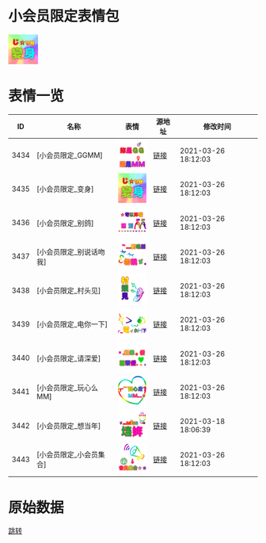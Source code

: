 # 小会员限定表情包

<img src="./cover.png" height="60" alt="cover" />

# 表情一览

|ID|名称|表情|源地址|修改时间|
|----|----|----|----|----|
|3434|[小会员限定_GGMM]|<img src="./pic/003434_%5B小会员限定_GGMM%5D.png" height="60" alt="GGMM"/>|[链接](http://i0.hdslb.com/bfs/emote/84f55d92dc444fc76ab17eddf26b09da0b2eca12.png)|2021-03-26 18:12:03|
|3435|[小会员限定_变身]|<img src="./pic/003435_%5B小会员限定_变身%5D.png" height="60" alt="变身"/>|[链接](http://i0.hdslb.com/bfs/emote/c6d63a09ac12e1f35d344278d6347ef481980241.png)|2021-03-26 18:12:03|
|3436|[小会员限定_别鸽]|<img src="./pic/003436_%5B小会员限定_别鸽%5D.png" height="60" alt="别鸽"/>|[链接](http://i0.hdslb.com/bfs/emote/1252b74a6dd0bc9b829b4b06d68c0141c94af38b.png)|2021-03-26 18:12:03|
|3437|[小会员限定_别说话吻我]|<img src="./pic/003437_%5B小会员限定_别说话吻我%5D.png" height="60" alt="别说话吻我"/>|[链接](http://i0.hdslb.com/bfs/emote/07a643d84fec4c3d1ca29f32ea8dc9b345adc841.png)|2021-03-26 18:12:03|
|3438|[小会员限定_村头见]|<img src="./pic/003438_%5B小会员限定_村头见%5D.png" height="60" alt="村头见"/>|[链接](http://i0.hdslb.com/bfs/emote/74b59352c0aee52b6eaac6162e0391ede9135d77.png)|2021-03-26 18:12:03|
|3439|[小会员限定_电你一下]|<img src="./pic/003439_%5B小会员限定_电你一下%5D.png" height="60" alt="电你一下"/>|[链接](http://i0.hdslb.com/bfs/emote/b0ead7aee881ebad7e7f4f9a141c515ab0d16151.png)|2021-03-26 18:12:03|
|3440|[小会员限定_请深爱]|<img src="./pic/003440_%5B小会员限定_请深爱%5D.png" height="60" alt="请深爱"/>|[链接](http://i0.hdslb.com/bfs/emote/5c130a458efae838460fb76491155423127b0437.png)|2021-03-26 18:12:03|
|3441|[小会员限定_玩心么MM]|<img src="./pic/003441_%5B小会员限定_玩心么MM%5D.png" height="60" alt="玩心么MM"/>|[链接](http://i0.hdslb.com/bfs/emote/91068f299535a09b4e89fd517272be14ab4d1198.png)|2021-03-26 18:12:03|
|3442|[小会员限定_想当年]|<img src="./pic/003442_%5B小会员限定_想当年%5D.png" height="60" alt="想当年"/>|[链接](http://i0.hdslb.com/bfs/emote/613721b0f7bea9492acfc1d1d6855b62f6b67e04.png)|2021-03-18 18:06:39|
|3443|[小会员限定_小会员集合]|<img src="./pic/003443_%5B小会员限定_小会员集合%5D.png" height="60" alt="小会员集合"/>|[链接](http://i0.hdslb.com/bfs/emote/c865d4ac46a4072dda61e279f590e4f6fedd4cf0.png)|2021-03-26 18:12:03|

# 原始数据

[跳转](./raw.json)

